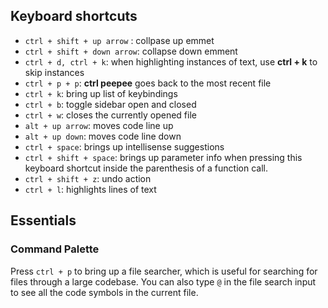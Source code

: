 ## Keyboard shortcuts

- `ctrl + shift + up arrow` : collpase up emmet
- `ctrl + shift + down arrow`: collapse down emment
- `ctrl + d, ctrl + k`: when highlighting instances of text, use **ctrl + k** to skip instances
- `ctrl + p + p`: **ctrl peepee** goes back to the most recent file
- `ctrl + k`: bring up list of keybindings
- `ctrl + b`: toggle sidebar open and closed
- `ctrl + w`: closes the currently opened file
- `alt + up arrow`: moves code line up
- `alt + up down`: moves code line down
- `ctrl + space`: brings up intellisense suggestions
- `ctrl + shift + space`: brings up parameter info when pressing this keyboard shortcut inside the parenthesis of a function call.
- `ctrl + shift + z`: undo action
- `ctrl + l`: highlights lines of text

## Essentials

### Command Palette

Press `ctrl + p` to bring up a file searcher, which is useful for searching for files through a large codebase. You can also type `@` in the file search input to see all the code symbols in the current file.